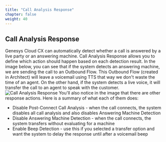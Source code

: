 ```yaml
---
title: "Call Analysis Response"
chapter: false
weight: 40
---
```


## Call Analysis Response
Genesys Cloud CX can automatically detect whether a call is answered by a live party or an answering machine. Call Analysis Response allows you to define which action should happen based on each detection result. In the image below, you can see that if the system detects an answering machine, we are sending the call to an Outbound Flow. This Outbound Flow (created in Architect) will leave a voicemail using TTS that way we don't waste the time of an agent. On the other hand, if the system detects a live voice, it will transfer the call to an agent to speak with the customer. 
![Call Analysis Response](/images/callAnalysisResponse.jpg)
You'll also notice in the image that there are other response actions. Here is a summary of what each of them does: 
- Disable Post-Connect Call Analysis - when the call connects, the system disables all call analysis and also disables Answering Machine Detection
- Disable Answering Machine Detection - when the call connects, the system transfers without evaluating for a machine
- Enable Beep Detection - use this if you selected a transfer option and want the system to delay the response until after a voicemail beep
